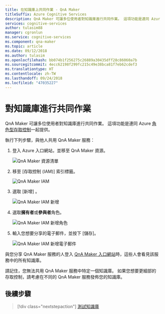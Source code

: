 ```yaml
---
title: 在知識庫上共同作業 - QnA Maker
titleSuffix: Azure Cognitive Services
description: QnA Maker 可讓多位使用者對知識庫進行共同作業。 這項功能是連同 Azure 角色型存取控制一起提供。
services: cognitive-services
author: tulasim88
manager: cgronlun
ms.service: cognitive-services
ms.component: qna-maker
ms.topic: article
ms.date: 09/12/2018
ms.author: tulasim
ms.openlocfilehash: bb074b1f256275c26889a30435dff28c86060a7b
ms.sourcegitcommit: 4ecc62198f299fc215c49e38bca81f7eb62cdef3
ms.translationtype: HT
ms.contentlocale: zh-TW
ms.lasthandoff: 09/24/2018
ms.locfileid: "47035227"
---
```

# <a name="collaborate-on-your-knowledge-base"></a>對知識庫進行共同作業

QnA Maker 可讓多位使用者對知識庫進行共同作業。 這項功能是連同 Azure [角色型存取控制](https://docs.microsoft.com/azure/active-directory/role-based-access-control-configure)一起提供。 

執行下列步驟，與他人共用 QnA Maker 服務：

1. 登入 Azure 入口網站，並移至 QnA Maker 資源。

    ![QnA Maker 資源清單](../media/qnamaker-how-to-collaborate-knowledge-base/qnamaker-resource-list.PNG)

2. 移至 [存取控制 (IAM)] 索引標籤。

    ![QnA Maker IAM](../media/qnamaker-how-to-collaborate-knowledge-base/qnamaker-iam.PNG)

3. 選取 [新增] 。

    ![QnA Maker IAM 新增](../media/qnamaker-how-to-collaborate-knowledge-base/qnamaker-iam-add.PNG)

4. 選取**擁有者**或**參與者**角色。

    ![QnA Maker IAM 新增角色](../media/qnamaker-how-to-collaborate-knowledge-base/qnamaker-iam-add-role.PNG)

5. 輸入您想要分享的電子郵件，並按下 [儲存]。

    ![QnA Maker IAM 新增電子郵件](../media/qnamaker-how-to-collaborate-knowledge-base/qnamaker-iam-add-email.PNG)

與您分享 QnA Maker 服務的人登入 [QnA Maker 入口網站](https://qnamaker.ai)時，這些人會看見該服務中的所有知識庫。

請記住，您無法共用 QnA Maker 服務中特定一個知識庫。 如果您想要更細部的存取控制，請考慮在不同的 QnA Maker 服務發佈您的知識庫。

## <a name="next-steps"></a>後續步驟

> [!div class="nextstepaction"]
> [測試知識庫](./test-knowledge-base.md)
